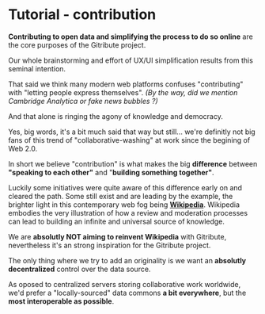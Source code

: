 
# Tutorial - contribution

**Contributing to open data and simplifying the process to do so online** are the core purposes of the Gitribute project.

Our whole brainstorming and effort of UX/UI simplification results from this seminal intention.

That said we think many modern web platforms confuses "contributing" with "letting people express themselves". _(By the way, did we mention Cambridge Analytica or fake news bubbles ?)_

And that alone is ringing the agony of knowledge and democracy.

Yes, big words, it's a bit much said that way but still... we're definitly not big fans of this trend of "collaborative-washing" at work since the begining of Web 2.0.

In short we believe "contribution" is what makes the big **difference** between **"speaking to each other"** and "**building something together"**.

Luckily some initiatives were quite aware of this difference early on and cleared the path. Some still exist and are leading by the example, the brighter light in this contemporary web fog being **[Wikipedia](https://www.wikipedia.org/)**. Wikipedia embodies the very illustration of how a review and moderation processes can lead to building an infinite and universal source of knowledge.

We are **absolutly NOT aiming to reinvent Wikipedia** with Gitribute, nevertheless it's an strong inspiration for the Gitribute project.

The only thing where we try to add an originality is we want an **absolutly decentralized** control over the data source. 

As oposed to centralized servers storing collaborative work worldwide, we'd prefer a "locally-sourced" data commons **a bit everywhere**, but the **most interoperable as possible**.
